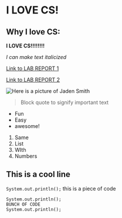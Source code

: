 # I LOVE CS!

## Why I love CS:


**I LOVE CS!!!!!!!!**

*I can make text italicized*

[Link to LAB REPORT 1]( https://vjwuucsd.github.io/cse15l-lab-reports/LabReport1/lab-report-1-week-2.html)


[Link to LAB REPORT 2](https://vjwuucsd.github.io/cse15l-lab-reports/LabReport2/lab-report-2-week-4.html)

![Here is a picture of Jaden Smith](https://static.independent.co.uk/2021/11/11/09/Screenshot%202021-11-11%20at%202.59.20%20PM.png?width=1200)

>Block quote to signify important text

* Fun
* Easy
* awesome!

1. Same
2. List
3. WIth
4. Numbers

This is a cool line
---

`System.out.println();` this is a piece of code


```
System.out.println();
BUNCH OF CODE
System.out.println();
```
